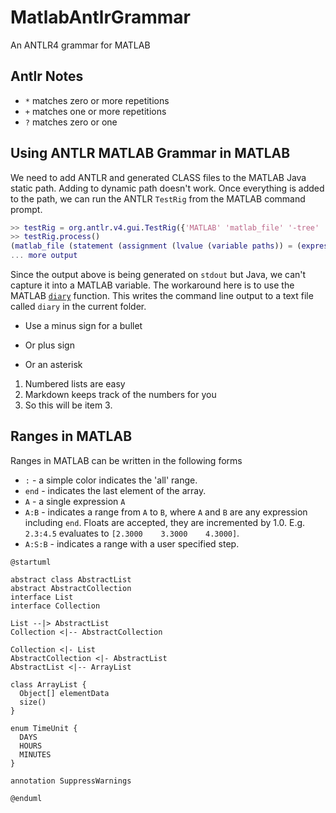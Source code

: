 # MatlabAntlrGrammar

An ANTLR4 grammar for MATLAB

## Antlr Notes

* `*` matches zero or more repetitions
* `+` matches one or more repetitions
* `?` matches zero or one

## Using ANTLR MATLAB Grammar in MATLAB

We need to add ANTLR and generated CLASS files to the MATLAB Java static path. Adding to dynamic path doesn't work. Once everything is added to the path, we can run the ANTLR `TestRig` from the MATLAB command prompt.

```matlab
>> testRig = org.antlr.v4.gui.TestRig({'MATLAB' 'matlab_file' '-tree' 'startup.m'})
>> testRig.process()
(matlab_file (statement (assignment (lvalue (variable paths)) = (expression (cell { (expression_list (expression (lvalue (variable pwd))) , (expression 'D:\Source\BitBucket\vinodkhare\MATLAB-PEP') , (expression 'D:\Source\BitBucket\vinodkhare\MATLAB-Javelin')) }))) ;) (statement (for_statement for 
... more output
```

Since the output above is being generated on `stdout` but Java, we can't capture it into a MATLAB variable. The workaround here is to use the MATLAB [`diary`](https://www.mathworks.com/help/matlab/ref/diary.html) function. This writes the command line output to a text file called `diary` in the current folder.

- Use a minus sign for a bullet
+ Or plus sign
* Or an asterisk

1. Numbered lists are easy
2. Markdown keeps track of
   the numbers for you
7. So this will be item 3.

## Ranges in MATLAB

Ranges in MATLAB can be written in the following forms

* `:` - a simple color indicates the 'all' range.
* `end` - indicates the last element of the array.
* `A` - a single expression `A`
* `A:B` - indicates a range from `A` to `B`, where `A` and `B` are any expression including `end`. Floats are accepted, they are incremented by 1.0. E.g. `2.3:4.5` evaluates to `[2.3000    3.3000    4.3000]`.
* `A:S:B` - indicates a range with a user specified step.

```plantuml
@startuml

abstract class AbstractList
abstract AbstractCollection
interface List
interface Collection

List --|> AbstractList
Collection <|-- AbstractCollection

Collection <|- List
AbstractCollection <|- AbstractList
AbstractList <|-- ArrayList

class ArrayList {
  Object[] elementData
  size()
}

enum TimeUnit {
  DAYS
  HOURS
  MINUTES
}

annotation SuppressWarnings

@enduml
```